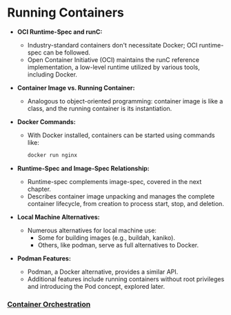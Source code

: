 # Running Containers

- **OCI Runtime-Spec and runC:**
    - Industry-standard containers don't necessitate Docker; OCI runtime-spec can be followed.
    - Open Container Initiative (OCI) maintains the runC reference implementation, a low-level runtime utilized by various tools, including Docker.
- **Container Image vs. Running Container:**
    - Analogous to object-oriented programming: container image is like a class, and the running container is its instantiation.
- **Docker Commands:**
    - With Docker installed, containers can be started using commands like:

        ```bash
        docker run nginx
        ```

- **Runtime-Spec and Image-Spec Relationship:**
    - Runtime-spec complements image-spec, covered in the next chapter.
    - Describes container image unpacking and manages the complete container lifecycle, from creation to process start, stop, and deletion.
- **Local Machine Alternatives:**
    - Numerous alternatives for local machine use:
        - Some for building images (e.g., buildah, kaniko).
        - Others, like podman, serve as full alternatives to Docker.
- **Podman Features:**
    - Podman, a Docker alternative, provides a similar API.
    - Additional features include running containers without root privileges and introducing the Pod concept, explored later.

### [**Container Orchestration**](https://kevinsulatra.github.io/k8snotes/kcna_notes/container_orchestration/container_orchestration.html)
